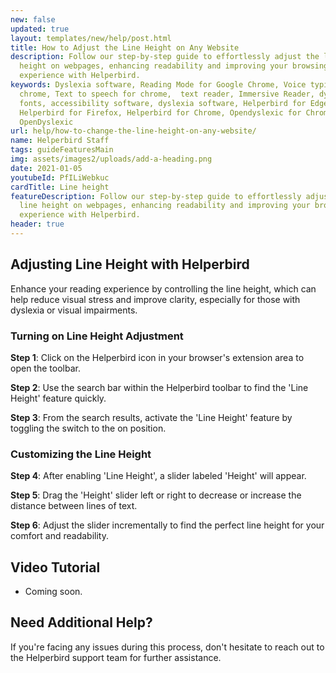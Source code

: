 ```yaml
---
new: false
updated: true
layout: templates/new/help/post.html
title: How to Adjust the Line Height on Any Website
description: Follow our step-by-step guide to effortlessly adjust the line
  height on webpages, enhancing readability and improving your browsing
  experience with Helperbird.
keywords: Dyslexia software, Reading Mode for Google Chrome, Voice typing for
  chrome, Text to speech for chrome,  text reader, Immersive Reader, dyslexia
  fonts, accessibility software, dyslexia software, Helperbird for Edge,
  Helperbird for Firefox, Helperbird for Chrome, Opendyslexic for Chrome,
  OpenDyslexic
url: help/how-to-change-the-line-height-on-any-website/
name: Helperbird Staff
tags: guideFeaturesMain
img: assets/images2/uploads/add-a-heading.png
date: 2021-01-05
youtubeId: PfILiWebkuc
cardTitle: Line height
featureDescription: Follow our step-by-step guide to effortlessly adjust the
  line height on webpages, enhancing readability and improving your browsing
  experience with Helperbird.
header: true
---
```



## Adjusting Line Height with Helperbird

Enhance your reading experience by controlling the line height, which can help reduce visual stress and improve clarity, especially for those with dyslexia or visual impairments.

### Turning on Line Height Adjustment

**Step 1**: Click on the Helperbird icon in your browser's extension area to open the toolbar.

**Step 2**: Use the search bar within the Helperbird toolbar to find the 'Line Height' feature quickly.

**Step 3**: From the search results, activate the 'Line Height' feature by toggling the switch to the on position.

### Customizing the Line Height

**Step 4**: After enabling 'Line Height', a slider labeled 'Height' will appear.

**Step 5**: Drag the 'Height' slider left or right to decrease or increase the distance between lines of text.

**Step 6**: Adjust the slider incrementally to find the perfect line height for your comfort and readability.


## Video Tutorial

- Coming soon.

## Need Additional Help?

If you're facing any issues during this process, don't hesitate to reach out to the Helperbird support team for further assistance.
